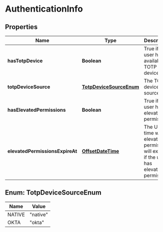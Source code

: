 # AuthenticationInfo

## Properties
Name | Type | Description | Notes
------------ | ------------- | ------------- | -------------
**hasTotpDevice** | **Boolean** | True if the user has an available TOTP device | 
**totpDeviceSource** | [**TotpDeviceSourceEnum**](#TotpDeviceSourceEnum) | The TOTP device source | 
**hasElevatedPermissions** | **Boolean** | True if the user has elevated permissions | 
**elevatedPermissionsExpireAt** | [**OffsetDateTime**](OffsetDateTime.md) | The UTC time when elevated permissions will expire, if the user has elevated permissions |  [optional]

<a name="TotpDeviceSourceEnum"></a>
## Enum: TotpDeviceSourceEnum
Name | Value
---- | -----
NATIVE | &quot;native&quot;
OKTA | &quot;okta&quot;
